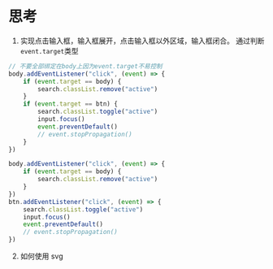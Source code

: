 # 思考

1. 实现点击输入框，输入框展开，点击输入框以外区域，输入框闭合。
   通过判断`event.target`类型

```js
// 不要全部绑定在body上因为event.target不易控制
body.addEventListener("click", (event) => {
	if (event.target == body) {
		search.classList.remove("active")
	}
	if (event.target == btn) {
		search.classList.toggle("active")
		input.focus()
		event.preventDefault()
		// event.stopPropagation()
	}
})
```

```js
body.addEventListener("click", (event) => {
	if (event.target == body) {
		search.classList.remove("active")
	}
})
btn.addEventListener("click", (event) => {
	search.classList.toggle("active")
	input.focus()
	event.preventDefault()
	// event.stopPropagation()
})
```

2. 如何使用 svg
